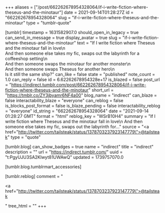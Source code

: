 +++
aliases = ["/post/662262678954328064/if-i-write-fiction-where-theseus-and-the-minotaur"]
date = 2021-09-14T01:28:27Z
id = "662262678954328064"
slug = "if-i-write-fiction-where-theseus-and-the-minotaur"
type = "tumblr-quote"

[tumblr]
timestamp = 1631582907.0
should_open_in_legacy = true
can_send_in_message = true
display_avatar = true
slug = "if-i-write-fiction-where-theseus-and-the-minotaur"
text = "If I write fiction where Theseus and the minotaur fall in love\n<br/>And then someone else takes my fic, swaps out the labyrinth for a coffeeshop setting\n<br/>And then someone swaps the minotaur for another monster\n<br/>And then someone swaps Theseus for another hero\n<br/>Is it still the same ship?"
can_like = false
state = "published"
note_count = 1.0
can_reply = false
id = 6.62262678954328e+17
is_blazed = false
post_url = "https://indirect.tumblr.com/post/662262678954328064/if-i-write-fiction-where-theseus-and-the-minotaur"
short_url = "https://tmblr.co/ZY3jbyamr6NF4a00"
blog_name = "indirect"
can_blaze = false
interactability_blaze = "everyone"
can_reblog = false
is_blocks_post_format = false
is_blaze_pending = false
interactability_reblog = "everyone"
id_string = "662262678954328064"
date = "2021-09-14 01:28:27 GMT"
format = "html"
reblog_key = "WSrB10H4"
summary = "If I write fiction where Theseus and the minotaur fall in love\n And then someone else takes my fic, swaps out the labyrinth for..."
source = "<a href=\"http://twitter.com/tailsteak/status/1378703237923147779\">@tailsteak</a>"
type = "quote"

[tumblr.blog]
can_show_badges = true
name = "indirect"
title = "indirect"
description = ""
url = "https://indirect.tumblr.com/"
uuid = "t:PgyUJU3SA2Klwyt81UWAwQ"
updated = 1739757070.0

[tumblr.blog.tumblrmart_accessories]

[tumblr.reblog]
comment = "<p><a href=\"http://twitter.com/tailsteak/status/1378703237923147779\">@tailsteak</a></p>"
tree_html = ""
+++
